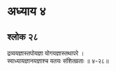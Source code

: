 # अध्याय ४

## श्लोक २८

द्रव्ययज्ञास्तपोयज्ञा योगयज्ञास्तथापरे ।<br>स्वाध्यायज्ञानयज्ञाश्च यतयः संशितव्रताः ॥ ४-२८॥<br><br>

